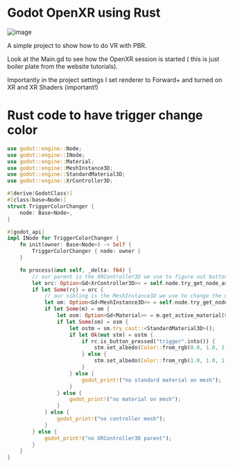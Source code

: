 # Godot OpenXR using Rust

![image](https://github.com/richardanaya/godot_openxr_simple_button/assets/294042/1f462ebe-d10d-4c92-8554-11e6bd5fb052)

A simple project to show how to do VR with PBR.

Look at the Main.gd to see how the OpenXR session is started ( this is just boiler plate from the website tutorials).

Importantly in the project settings I set renderer to Forward+ and turned on XR and XR Shaders (important!)

# Rust code to have trigger change color

```rust
use godot::engine::Node;
use godot::engine::INode;
use godot::engine::Material;
use godot::engine::MeshInstance3D;
use godot::engine::StandardMaterial3D;
use godot::engine::XrController3D;

#[derive(GodotClass)]
#[class(base=Node)]
struct TriggerColorChanger {
    node: Base<Node>,
}

#[godot_api]
impl INode for TriggerColorChanger {
    fn init(owner: Base<Node>) -> Self {
        TriggerColorChanger { node: owner }
    }

    fn process(&mut self, _delta: f64) {
        // our parent is the XRController3D we use to figure out button presses
        let orc: Option<Gd<XrController3D>> = self.node.try_get_node_as("..");
        if let Some(rc) = orc {
            // our sibling is the MeshInstance3D we use to change the material color
            let om: Option<Gd<MeshInstance3D>> = self.node.try_get_node_as("../ControllerMesh");
            if let Some(m) = om {
                let osm: Option<Gd<Material>> = m.get_active_material(0);
                if let Some(sm) = osm {
                    let ostm = sm.try_cast::<StandardMaterial3D>();
                    if let Ok(mut stm) = ostm {
                        if rc.is_button_pressed("trigger".into()) {
                            stm.set_albedo(Color::from_rgb(0.0, 1.0, 1.0));
                        } else {
                            stm.set_albedo(Color::from_rgb(1.0, 1.0, 1.0));
                        }
                    } else {
                        godot_print!("no standard material on mesh");
                    }
                } else {
                    godot_print!("no material on mesh");
                }
            } else {
                godot_print!("no controller mesh");
            }
        } else {
            godot_print!("no XRController3D parent");
        }
    }
}

```
